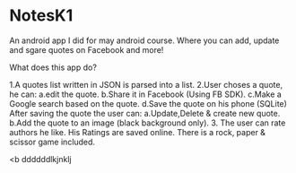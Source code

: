 # NotesK1
An android app I did for may android course. Where you can add, update and sgare quotes on Facebook and more!

What does this app do?

1.A quotes list written in JSON is parsed into a list.
2.User choses a quote, he can:
  a.edit the quote.
  b.Share it in Facebook (Using FB SDK).
  c.Make a Google search based on the quote.
  d.Save the quote on his phone (SQLite)
After saving the quote the user can:
  a.Update,Delete & create new quote.
  b.Add the quote to an image (black background only).
3. The user can rate authors he like. His Ratings are saved online.
There is a rock, paper & scissor game included.

  
<b
ddddddlkjnklj
